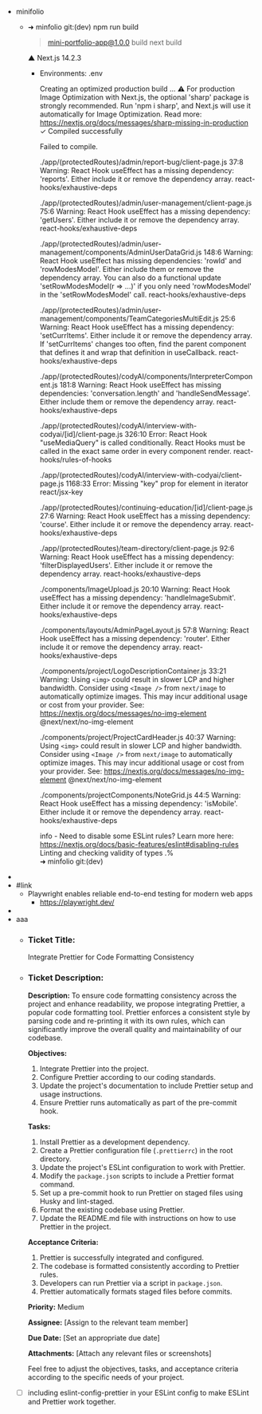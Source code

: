 - minifolio
	- ➜  minfolio git:(dev) npm run build
	  
	  > mini-portfolio-app@1.0.0 build
	  > next build
	  
	    ▲ Next.js 14.2.3
		- Environments: .env
		  
		  Creating an optimized production build ...
		  ⚠ For production Image Optimization with Next.js, the optional 'sharp' package is strongly recommended. Run 'npm i sharp', and Next.js will use it automatically for Image Optimization.
		  Read more: https://nextjs.org/docs/messages/sharp-missing-in-production
		  ✓ Compiled successfully
		  
		  Failed to compile.
		  
		  ./app/(protectedRoutes)/admin/report-bug/client-page.js
		  37:8  Warning: React Hook useEffect has a missing dependency: 'reports'. Either include it or remove the dependency array.  react-hooks/exhaustive-deps
		  
		  ./app/(protectedRoutes)/admin/user-management/client-page.js
		  75:6  Warning: React Hook useEffect has a missing dependency: 'getUsers'. Either include it or remove the dependency array.  react-hooks/exhaustive-deps
		  
		  ./app/(protectedRoutes)/admin/user-management/components/AdminUserDataGrid.js
		  148:6  Warning: React Hook useEffect has missing dependencies: 'rowId' and 'rowModesModel'. Either include them or remove the dependency array. You can also do a functional update 'setRowModesModel(r => ...)' if you only need 'rowModesModel' in the 'setRowModesModel' call.  react-hooks/exhaustive-deps
		  
		  ./app/(protectedRoutes)/admin/user-management/components/TeamCategoriesMultiEdit.js
		  25:6  Warning: React Hook useEffect has a missing dependency: 'setCurrItems'. Either include it or remove the dependency array. If 'setCurrItems' changes too often, find the parent component that defines it and wrap that definition in useCallback.  react-hooks/exhaustive-deps
		  
		  ./app/(protectedRoutes)/codyAI/components/InterpreterComponent.js
		  181:8  Warning: React Hook useEffect has missing dependencies: 'conversation.length' and 'handleSendMessage'. Either include them or remove the dependency array.  react-hooks/exhaustive-deps
		  
		  ./app/(protectedRoutes)/codyAI/interview-with-codyai/[id]/client-page.js
		  326:10  Error: React Hook "useMediaQuery" is called conditionally. React Hooks must be called in the exact same order in every component render.  react-hooks/rules-of-hooks
		  
		  ./app/(protectedRoutes)/codyAI/interview-with-codyai/client-page.js
		  1168:33  Error: Missing "key" prop for element in iterator  react/jsx-key
		  
		  ./app/(protectedRoutes)/continuing-education/[id]/client-page.js
		  27:6  Warning: React Hook useEffect has a missing dependency: 'course'. Either include it or remove the dependency array.  react-hooks/exhaustive-deps
		  
		  ./app/(protectedRoutes)/team-directory/client-page.js
		  92:6  Warning: React Hook useEffect has a missing dependency: 'filterDisplayedUsers'. Either include it or remove the dependency array.  react-hooks/exhaustive-deps
		  
		  ./components/ImageUpload.js
		  20:10  Warning: React Hook useEffect has a missing dependency: 'handleImageSubmit'. Either include it or remove the dependency array.  react-hooks/exhaustive-deps
		  
		  ./components/layouts/AdminPageLayout.js
		  57:8  Warning: React Hook useEffect has a missing dependency: 'router'. Either include it or remove the dependency array.  react-hooks/exhaustive-deps
		  
		  ./components/project/LogoDescriptionContainer.js
		  33:21  Warning: Using `<img>` could result in slower LCP and higher bandwidth. Consider using `<Image />` from `next/image` to automatically optimize images. This may incur additional usage or cost from your provider. See: https://nextjs.org/docs/messages/no-img-element  @next/next/no-img-element
		  
		  ./components/project/ProjectCardHeader.js
		  40:37  Warning: Using `<img>` could result in slower LCP and higher bandwidth. Consider using `<Image />` from `next/image` to automatically optimize images. This may incur additional usage or cost from your provider. See: https://nextjs.org/docs/messages/no-img-element  @next/next/no-img-element
		  
		  ./components/projectComponents/NoteGrid.js
		  44:5  Warning: React Hook useEffect has a missing dependency: 'isMobile'. Either include it or remove the dependency array.  react-hooks/exhaustive-deps
		  
		  info  - Need to disable some ESLint rules? Learn more here: https://nextjs.org/docs/basic-features/eslint#disabling-rules
		  Linting and checking validity of types  .%                                             
		  ➜  minfolio git:(dev)
-
- #link
	- Playwright enables reliable end-to-end testing for modern web apps
		- https://playwright.dev/
-
- aaa
	- ### Ticket Title:
	  Integrate Prettier for Code Formatting Consistency
	- ### Ticket Description:
	  **Description:**
	  To ensure code formatting consistency across the project and enhance readability, we propose integrating Prettier, a popular code formatting tool. Prettier enforces a consistent style by parsing code and re-printing it with its own rules, which can significantly improve the overall quality and maintainability of our codebase.
	  
	  **Objectives:**
	  1. Integrate Prettier into the project.
	  2. Configure Prettier according to our coding standards.
	  3. Update the project's documentation to include Prettier setup and usage instructions.
	  4. Ensure Prettier runs automatically as part of the pre-commit hook.
	  
	  **Tasks:**
	  1. Install Prettier as a development dependency.
	  2. Create a Prettier configuration file (`.prettierrc`) in the root directory.
	  3. Update the project's ESLint configuration to work with Prettier.
	  4. Modify the `package.json` scripts to include a Prettier format command.
	  5. Set up a pre-commit hook to run Prettier on staged files using Husky and lint-staged.
	  6. Format the existing codebase using Prettier.
	  7. Update the README.md file with instructions on how to use Prettier in the project.
	  
	  **Acceptance Criteria:**
	  1. Prettier is successfully integrated and configured.
	  2. The codebase is formatted consistently according to Prettier rules.
	  3. Developers can run Prettier via a script in `package.json`.
	  4. Prettier automatically formats staged files before commits.
	  
	  **Priority:** Medium
	  
	  **Assignee:** [Assign to the relevant team member]
	  
	  **Due Date:** [Set an appropriate due date]
	  
	  **Attachments:** [Attach any relevant files or screenshots]
	  
	  Feel free to adjust the objectives, tasks, and acceptance criteria according to the specific needs of your project.
	- [ ] including eslint-config-prettier in your ESLint config to make ESLint and Prettier work together.